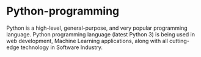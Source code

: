 # Python-programming
Python is a high-level, general-purpose, and very popular programming language. Python programming language (latest Python 3) is being used in web development, Machine Learning applications, along with all cutting-edge technology in Software Industry.
